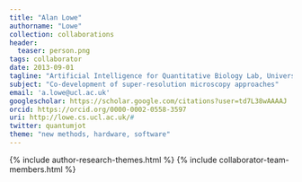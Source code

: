 ```yaml
---
title: "Alan Lowe"
authorname: "Lowe"
collection: collaborations
header:
  teaser: person.png
tags: collaborator
date: 2013-09-01
tagline: "Artificial Intelligence for Quantitative Biology Lab, University College London, UK"
subject: "Co-development of super-resolution microscopy approaches"
email: 'a.lowe@ucl.ac.uk'
googlescholar: https://scholar.google.com/citations?user=td7L38wAAAAJ
orcid: https://orcid.org/0000-0002-0558-3597
uri: http://lowe.cs.ucl.ac.uk/#
twitter: quantumjot
theme: "new methods, hardware, software"
---
```

<p align= "justify">

{% include author-research-themes.html %}
{% include collaborator-team-members.html %}
